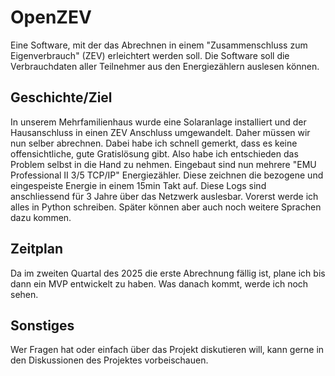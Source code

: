 # OpenZEV
Eine Software, mit der das Abrechnen in einem "Zusammenschluss zum Eigenverbrauch" (ZEV) erleichtert werden soll. Die Software soll die Verbrauchdaten aller Teilnehmer aus den Energiezählern auslesen können.

## Geschichte/Ziel
In unserem Mehrfamilienhaus wurde eine Solaranlage installiert und der Hausanschluss in einen ZEV Anschluss umgewandelt. Daher müssen wir nun selber abrechnen. Dabei habe ich schnell gemerkt, dass es keine offensichtliche, gute Gratislösung gibt. Also habe ich entschieden das Problem selbst in die Hand zu nehmen. Eingebaut sind nun mehrere "EMU Professional II 3/5 TCP/IP" Energiezähler. Diese zeichnen die bezogene und eingespeiste Energie in einem 15min Takt auf. Diese Logs sind anschliessend für 3 Jahre über das Netzwerk auslesbar. Vorerst werde ich alles in Python schreiben. Später können aber auch noch weitere Sprachen dazu kommen.

## Zeitplan
Da im zweiten Quartal des 2025 die erste Abrechnung fällig ist, plane ich bis dann ein MVP entwickelt zu haben. Was danach kommt, werde ich noch sehen.

## Sonstiges
Wer Fragen hat oder einfach über das Projekt diskutieren will, kann gerne in den Diskussionen des Projektes vorbeischauen.